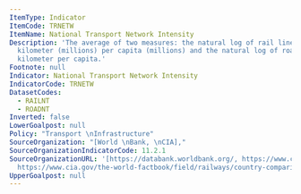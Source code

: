```yaml
---
ItemType: Indicator
ItemCode: TRNETW
ItemName: National Transport Network Intensity
Description: 'The average of two measures: the natural log of rail lines per square
  kilometer (millions) per capita (millions) and the natural log of roadways per square
  kilometer per capita.'
Footnote: null
Indicator: National Transport Network Intensity
IndicatorCode: TRNETW
DatasetCodes:
  - RAILNT
  - ROADNT
Inverted: false
LowerGoalpost: null
Policy: "Transport \nInfrastructure"
SourceOrganization: "[World \nBank, \nCIA],"
SourceOrganizationIndicatorCode: 11.2.1
SourceOrganizationURL: '[https://databank.worldbank.org/, https://www.cia.gov/the-world-factbook/field/roadways/country-comparison/,
  https://www.cia.gov/the-world-factbook/field/railways/country-comparison/]'
UpperGoalpost: null
---
```


